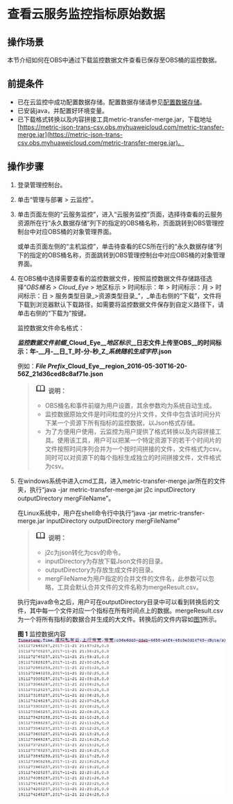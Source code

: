 # 查看云服务监控指标原始数据<a name="ZH-CN_TOPIC_0084949292"></a>

## 操作场景<a name="section86441647572"></a>

本节介绍如何在OBS中通过下载监控数据文件查看已保存至OBS桶的监控数据。

## 前提条件<a name="section13948718173426"></a>

-   已在云监控中成功配置数据存储。配置数据存储请参见[配置数据存储](配置数据存储.md)。
-   已安装java，并配置好环境变量。
-   已下载格式转换以及内容拼接工具metric-transfer-merge.jar，下载地址[https://metric-json-trans-csv.obs.myhuaweicloud.com/metric-transfer-merge.jar](https://metric-json-trans-csv.obs.myhuaweicloud.com/metric-transfer-merge.jar)。

## 操作步骤<a name="section4763421295828"></a>

1.  登录管理控制台。
2.  单击“管理与部署 \> 云监控”。
3.  单击页面左侧的“云服务监控”，进入“云服务监控”页面，选择待查看的云服务资源所在行“永久数据存储”列下的指定的OBS桶名称，页面跳转到OBS管理控制台中对应OBS桶的对象管理界面。

    或单击页面左侧的“主机监控”，单击待查看的ECS所在行的“永久数据存储”列下的指定的OBS桶名称，页面跳转到OBS管理控制台中对应OBS桶的对象管理界面。

4.  在OBS桶中选择需要查看的监控数据文件，按照监控数据文件存储路径选择“_OBS桶名 \> Cloud_Eye_  \> 地区标示 \> 时间标示：年 \> 时间标示：月 \> 时间标示：日 \> 服务类型目录_\>资源类型目录_”，_单击右侧的“下载”，文件将下载到浏览器默认下载路径，如需要将监控数据文件保存到自定义路径下，请单击右侧的“下载为”按键。

    监控数据文件命名格式：

    **_监控数据文件前缀_\_Cloud_Eye_\__地区标示_\__日志文件上传至OBS__的时间标示：年-__月-__日_T_时-分-秒_Z\__系统随机生成字符_.json**

    例如：_**File Prefix**_**\_Cloud_Eye_\_region\_2016-05-30T16-20-56Z\_21d36ced8c8af71e.json**

    >![](public_sys-resources/icon-note.gif) **说明：**   
    >-   OBS桶名和事件前缀为用户设置，其余参数均为系统自动生成。  
    >-   监控数据原始文件是时间粒度的分片文件，文件中包含该时间分片下某一个资源下所有指标的监控数据，以Json格式存储。  
    >-   为了方便用户使用，云监控为用户提供了格式转换以及内容拼接工具。使用该工具，用户可以把某一个特定资源下的若干个时间片的文件按照时间序列合并为一个按时间拼接的文件，文件格式为csv。同时可以对资源下的每个指标生成独立的时间拼接文件，文件格式为csv。  

5.  在windows系统中进入cmd工具，进入metric-transfer-merge.jar所在的文件夹，执行“java -jar metric-transfer-merge.jar j2c inputDirectory outputDirectory  mergFileName”。

    在Linux系统中，用户在shell命令行中执行“java -jar metric-transfer-merge.jar inputDirectory outputDirectory  mergFileName”

    >![](public_sys-resources/icon-note.gif) **说明：**   
    >-   j2c为json转化为csv的命令。  
    >-   inputDirectory为存放下载Json文件的目录。  
    >-   outputDirectory为存放生成文件的目录。  
    >-   mergFileName为用户指定的合并文件的文件名，此参数可以忽略，工具会默认合并文件的文件名称为mergeResult.csv。  

    执行完java命令之后，用户可在outputDirectory目录中可以看到转换后的文件，其中每一个文件对应一个指标在所有时间点上的数据。mergeResult.csv为一个将所有指标的数据合并生成的大文件。转换后的文件内容如[图1](#fig7637101745815)所示。

    **图 1**  监控数据内容<a name="fig7637101745815"></a>  
    ![](figures/监控数据内容.png "监控数据内容")


